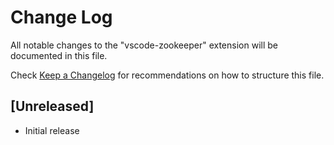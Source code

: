 # Change Log
All notable changes to the "vscode-zookeeper" extension will be documented in this file.

Check [Keep a Changelog](http://keepachangelog.com/) for recommendations on how to structure this file.

## [Unreleased]
- Initial release
